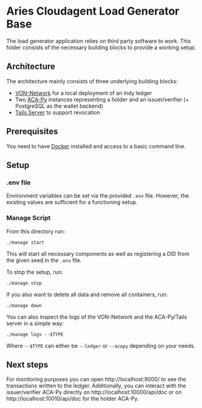 # Aries Cloudagent Load Generator Base

The load generator application relies on third party software to work. This folder consists of the necessary building blocks to provide a working setup.

## Architecture

The architecture mainly consists of three underlying building blocks:

- [VON-Network](https://github.com/bcgov/von-network) for a local deployment of an indy ledger
- Two [ACA-Py](https://github.com/hyperledger/aries-cloudagent-python) instances representing a holder and an
  issuer/verifier (+ PostgreSQL as the wallet backend)
- [Tails Server](https://github.com/bcgov/indy-tails-server/) to support revocation

## Prerequisites

You need to have [Docker](https://docs.docker.com/get-docker/) installed and access to a basic command line.

## Setup

### .env file

Environment variables can be set via the provided `.env` file. However, the existing values are sufficient for a functioning setup.

### Manage Script

From this directory run:

```./manage start```

This will start all necessary components as well as registering a DID from the given seed in the `.env` file.

To stop the setup, run:

```./manage stop```

If you also want to delete all data and remove all containers, run:

```./manage down```

You can also inspect the logs of the VON-Network and the ACA-Py/Tails server in a simple way:

```./manage logs --$TYPE```

Where `--$TYPE` can either be `--ledger` or `--acapy` depending on your needs.

## Next steps

For monitoring purposes you can open http://localhost:9000/ to see the transactions written to the ledger. Additionally,
you can interact with the issuer/verifier ACA-Py directly on http://localhost:10000/api/doc or
on http://localhost:10010/api/doc for the holder ACA-Py.
